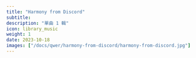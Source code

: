 ```yaml
---
title: "Harmony from Discord"
subtitle:
description: "單曲 1 輯"
icon: library_music
weight: 1
date: 2023-10-18
images: ["/docs/qwer/harmony-from-discord/harmony-from-discord.jpg"]
---
```

